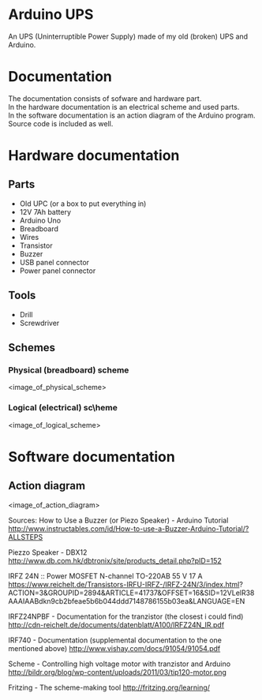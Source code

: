 # Arduino UPS
An UPS (Uninterruptible Power Supply) made of my old (broken) UPS and Arduino.

# Documentation
The documentation consists of sofware and hardware part.  
In the hardware documentation is an electrical scheme and used parts.  
In the software documentation is an action diagram of the Arduino program. Source code is included as well.  

# Hardware documentation
## Parts
* Old UPC (or a box to put everything in)
* 12V 7Ah battery
* Arduino Uno
* Breadboard
* Wires
* Transistor
* Buzzer
* USB panel connector
* Power panel connector

## Tools
* Drill
* Screwdriver

## Schemes
### Physical (breadboard) scheme

<image_of_physical_scheme>

### Logical (electrical) sc\heme

<image_of_logical_scheme>

# Software documentation
## Action diagram

<image_of_action_diagram>



Sources:
How to Use a Buzzer (or Piezo Speaker) - Arduino Tutorial
  http://www.instructables.com/id/How-to-use-a-Buzzer-Arduino-Tutorial/?ALLSTEPS

Piezzo Speaker - DBX12
  http://www.db.com.hk/dbtronix/site/products_detail.php?pID=152

IRFZ 24N :: Power MOSFET N-channel TO-220AB 55 V 17 A
  https://www.reichelt.de/Transistors-IRFU-IRFZ-/IRFZ-24N/3/index.html? ACTION=3&GROUPID=2894&ARTICLE=41737&OFFSET=16&SID=12VLelR38AAAIAABdkn9cb2bfeae5b6b044ddd7148786155b03ea&LANGUAGE=EN

IRFZ24NPBF - Documentation for the tranzistor (the closest i could find)
  http://cdn-reichelt.de/documents/datenblatt/A100/IRFZ24N_IR.pdf

IRF740 - Documentation (supplemental documentation to the one mentioned above)
  http://www.vishay.com/docs/91054/91054.pdf

Scheme - Controlling high voltage motor with tranzistor and Arduino
  http://bildr.org/blog/wp-content/uploads/2011/03/tip120-motor.png

Fritzing - The scheme-making tool
  http://fritzing.org/learning/
